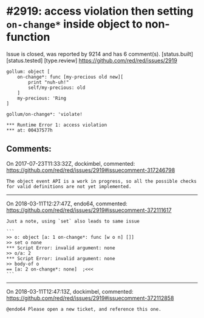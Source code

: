 
#2919: access violation then setting `on-change*` inside object to non-function
================================================================================
Issue is closed, was reported by 9214 and has 6 comment(s).
[status.built] [status.tested] [type.review]
<https://github.com/red/red/issues/2919>

```Red
gollum: object [
    on-change*: func [my-precious old new][
        print "nuh-uh!"
        self/my-precious: old
    ]
    my-precious: 'Ring
]

gollum/on-change*: 'violate!
```
```Red
*** Runtime Error 1: access violation
*** at: 00437577h
```


Comments:
--------------------------------------------------------------------------------

On 2017-07-23T11:33:32Z, dockimbel, commented:
<https://github.com/red/red/issues/2919#issuecomment-317246798>

    The object event API is a work in progress, so all the possible checks for valid definitions are not yet implemented.

--------------------------------------------------------------------------------

On 2018-03-11T12:27:47Z, endo64, commented:
<https://github.com/red/red/issues/2919#issuecomment-372111617>

    Just a note, using `set` also leads to same issue
    
    ```
    >> o: object [a: 1 on-change*: func [w o n] []]
    >> set o none
    *** Script Error: invalid argument: none
    >> o/a: 2
    *** Script Error: invalid argument: none
    >> body-of o
    == [a: 2 on-change*: none]  ;<<<
    ```

--------------------------------------------------------------------------------

On 2018-03-11T12:47:13Z, dockimbel, commented:
<https://github.com/red/red/issues/2919#issuecomment-372112858>

    @endo64 Please open a new ticket, and reference this one.

